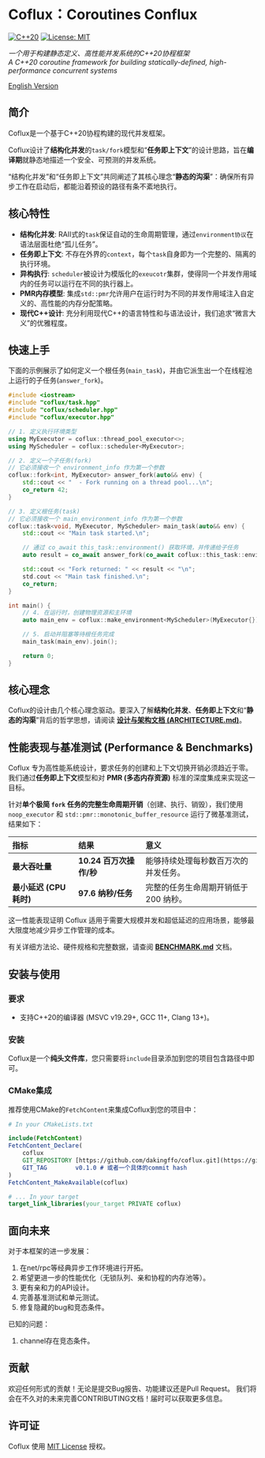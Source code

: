 # Coflux：Coroutines Conflux

[![C++20](https://img.shields.io/badge/C++-20-blue.svg)](https://isocpp.org/std/the-standard)
[![License: MIT](https://img.shields.io/badge/License-MIT-yellow.svg)](https://opensource.org/licenses/MIT)

*一个用于构建静态定义、高性能并发系统的C++20协程框架*
<br>
*A C++20 coroutine framework for building statically-defined, high-performance concurrent systems*

[English Version](./README.en.md) 

## 简介

Coflux是一个基于C++20协程构建的现代并发框架。

Coflux设计了**结构化并发**的`task/fork`模型和“**任务即上下文**”的设计思路，旨在**编译期**就静态地描述一个安全、可预测的并发系统。

“结构化并发”和“任务即上下文”共同阐述了其核心理念“**静态的沟渠**”：确保所有异步工作在启动后，都能沿着预设的路径有条不紊地执行。

## 核心特性

- **结构化并发**: RAII式的`task`保证自动的生命周期管理，通过`environment协议`在语法层面杜绝“孤儿任务”。
- **任务即上下文**: 不存在外界的`context`，每个`task`自身即为一个完整的、隔离的执行环境。
- **异构执行**: `scheduler`被设计为模版化的`exeucotr`集群，使得同一个并发作用域内的任务可以运行在不同的执行器上。
- **PMR内存模型**: 集成`std::pmr`允许用户在运行时为不同的并发作用域注入自定义的、高性能的内存分配策略。
- **现代C++设计**: 充分利用现代C++的语言特性和与语法设计，我们追求“微言大义”的优雅程度。

## 快速上手

下面的示例展示了如何定义一个根任务(`main_task`)，并由它派生出一个在线程池上运行的子任务(`answer_fork`)。

```cpp
#include <iostream>
#include "coflux/task.hpp"
#include "coflux/scheduler.hpp"
#include "coflux/executor.hpp"

// 1. 定义执行环境类型
using MyExecutor = coflux::thread_pool_executor<>;
using MyScheduler = coflux::scheduler<MyExecutor>;

// 2. 定义一个子任务(fork)
// 它必须接收一个 environment_info 作为第一个参数
coflux::fork<int, MyExecutor> answer_fork(auto&& env) {
    std::cout << "  - Fork running on a thread pool...\n";
    co_return 42;
}

// 3. 定义根任务(task)
// 它必须接收一个 main_environment_info 作为第一个参数
coflux::task<void, MyExecutor, MyScheduler> main_task(auto&& env) {
    std::cout << "Main task started.\n";

    // 通过 co_await this_task::environment() 获取环境，并传递给子任务
    auto result = co_await answer_fork(co_await coflux::this_task::environment());

    std::cout << "Fork returned: " << result << "\n";
    std.cout << "Main task finished.\n";
    co_return;
}

int main() {
    // 4. 在运行时，创建物理资源和主环境
    auto main_env = coflux::make_environment<MyScheduler>(MyExecutor{});

    // 5. 启动并阻塞等待根任务完成
    main_task(main_env).join();

    return 0;
}
```

## 核心理念

Coflux的设计由几个核心理念驱动。要深入了解**结构化并发**、**任务即上下文**和“**静态的沟渠**”背后的哲学思想，请阅读 **[设计与架构文档 (ARCHITECTURE.md)](./ARCHITECTURE.zh.md)**。

## 性能表现与基准测试 (Performance & Benchmarks)

Coflux 专为高性能系统设计，要求任务的创建和上下文切换开销必须趋近于零。我们通过**任务即上下文**模型和对 **PMR (多态内存资源)** 标准的深度集成来实现这一目标。

针对**单个极简 `fork` 任务的完整生命周期开销**（创建、执行、销毁），我们使用 `noop_executor` 和 `std::pmr::monotonic_buffer_resource` 运行了微基准测试，结果如下：

| 指标 | 结果 | 意义 |
| :--- | :--- | :--- |
| **最大吞吐量** | **$10.24 \text{ 百万次操作/秒}$** | 能够持续处理每秒数百万次的并发任务。 |
| **最小延迟 (CPU 耗时)** | **$97.6 \text{ 纳秒/任务}$** | 完整的任务生命周期开销低于 200 纳秒。 |

这一性能表现证明 Coflux 适用于需要大规模并发和超低延迟的应用场景，能够最大限度地减少异步工作管理的成本。

有关详细方法论、硬件规格和完整数据，请查阅 **[BENCHMARK.md](./BENCHMARK.zh.md)** 文档。

## 安装与使用

### 要求
- 支持C++20的编译器 (MSVC v19.29+, GCC 11+, Clang 13+)。

### 安装
Coflux是一个**纯头文件库**，您只需要将`include`目录添加到您的项目包含路径中即可。

### CMake集成
推荐使用CMake的`FetchContent`来集成Coflux到您的项目中：

```cmake
# In your CMakeLists.txt

include(FetchContent)
FetchContent_Declare(
    coflux
    GIT_REPOSITORY [https://github.com/dakingffo/coflux.git](https://github.com/dakingffo/coflux.git)
    GIT_TAG        v0.1.0 # 或者一个具体的commit hash
)
FetchContent_MakeAvailable(coflux)

# ... In your target
target_link_libraries(your_target PRIVATE coflux)
```

## 面向未来
对于本框架的进一步发展：
1. 在net/rpc等经典异步工作环境进行开拓。
2. 希望更进一步的性能优化（无锁队列、亲和协程的内存池等）。
3. 更有亲和力的API设计。
4. 完善基准测试和单元测试。
5. 修复隐藏的bug和竞态条件。

已知的问题：
1. channel存在竞态条件。

## 贡献

欢迎任何形式的贡献！无论是提交Bug报告、功能建议还是Pull Request。
我们将会在不久对的未来完善CONTRIBUTING文档！届时可以获取更多信息。

## 许可证

Coflux 使用 [MIT License](./LICENSE) 授权。
